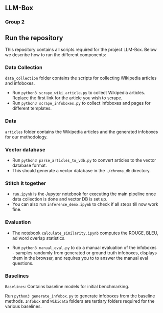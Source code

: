 ## LLM-Box

### Group 2

## Run the repository
This repository contains all scripts required for the project LLM-Box. Below we describe how to run the different components:

### Data Collection
`data_collection` folder contains the scripts for collecting Wikipedia articles and infoboxes.

- Run `python3 scrape_wiki_article.py` to collect Wikipedia articles. Replace the first link for the article you wish to scrape.
- Run `python3 scrape_infoboxes.py` to collect infoboxes and pages for different templates.

### Data 

`articles` folder contains the Wikipedia articles and the generated infoboxes for our methodology.

### Vector database

- Run `python3 parse_articles_to_vdb.py` to convert articles to the vector database format. 
- This should generate a vector database in the `./chroma_db` directory.

### Stitch it together
- `run.ipynb` is the Jupyter notebook for executing the main pipeline once data collection is done and vector DB is set up.
- You can also run `inference_demo.ipynb` to check if all steps till now work fine.

### Evaluation

- The notebook `calculate_similarity.ipynb` computes the ROUGE, BLEU, ad word overlap statistics. 

- Run `python3 manual_eval.py` to do a manual evaluation of the infoboxes - samples randomly from generated or ground truth infoboxes, displays them in the browser, and requires you to to answer the manual eval questions.


### Baselines

`Baselines`: Contains baseline models for initial benchmarking.

Run `python3 generate_infobox.py` to generate infoboxes from the baseline methods. `Infobox` and `Wikidata` folders are tertiary folders required for the various baselines.